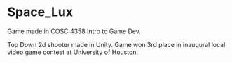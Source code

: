 # Space_Lux

Game made in COSC 4358 Intro to Game Dev. 

Top Down 2d shooter made in Unity. Game won 3rd place in inaugural local video game contest at University of Houston.
